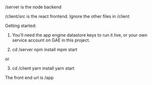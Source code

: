 /server is the node backend

/client/src is the react frontend. Ignore the other files in /client

Getting started:

1. You'll need the app engine datastore keys to run it live, or your own service account on GAE in this project.

2. cd /server
   npm install
   mpm start
   
or

3. cd /client
   yarn install
   yarn start

The front end url is /app
